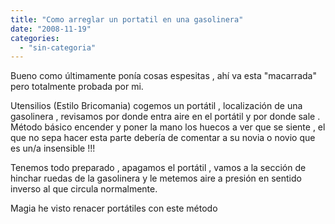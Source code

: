 ```yaml
---
title: "Como arreglar un portatil en una gasolinera"
date: "2008-11-19"
categories: 
  - "sin-categoria"
---
```


Bueno como últimamente ponía cosas espesitas , ahí va esta "macarrada" pero totalmente probada por mi.

Utensilios (Estilo Bricomania) cogemos un portátil , localización de una gasolinera , revisamos por donde entra aire en el portátil y por donde sale . Método básico encender y poner la mano los huecos a ver que se siente , el que no sepa hacer esta parte debería de comentar a su novia o novio que es un/a insensible !!!

Tenemos todo preparado , apagamos el portátil , vamos a la sección de hinchar ruedas de la gasolinera y le metemos aire a presión en sentido inverso al que circula normalmente.

Magia he visto renacer portátiles con este método
